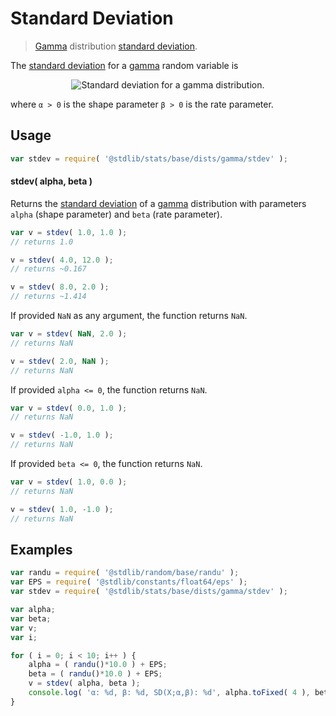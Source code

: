 <!--

@license Apache-2.0

Copyright (c) 2018 The Stdlib Authors.

Licensed under the Apache License, Version 2.0 (the "License");
you may not use this file except in compliance with the License.
You may obtain a copy of the License at

   http://www.apache.org/licenses/LICENSE-2.0

Unless required by applicable law or agreed to in writing, software
distributed under the License is distributed on an "AS IS" BASIS,
WITHOUT WARRANTIES OR CONDITIONS OF ANY KIND, either express or implied.
See the License for the specific language governing permissions and
limitations under the License.

-->

# Standard Deviation

> [Gamma][gamma-distribution] distribution [standard deviation][standard-deviation].

<!-- Section to include introductory text. Make sure to keep an empty line after the intro `section` element and another before the `/section` close. -->

<section class="intro">

The [standard deviation][standard-deviation] for a [gamma][gamma-distribution] random variable is

<!-- <equation class="equation" label="eq:gamma_stdev" align="center" raw="\sigma = \frac{\sqrt{\alpha}}{\beta}" alt="Standard deviation for a gamma distribution."> -->

<div class="equation" align="center" data-raw-text="\sigma = \frac{\sqrt{\alpha}}{\beta}" data-equation="eq:gamma_stdev">
    <img src="https://cdn.jsdelivr.net/gh/stdlib-js/stdlib@51534079fef45e990850102147e8945fb023d1d0/lib/node_modules/@stdlib/stats/base/dists/gamma/stdev/docs/img/equation_gamma_stdev.svg" alt="Standard deviation for a gamma distribution.">
    <br>
</div>

<!-- </equation> -->

where `α > 0` is the shape parameter `β > 0` is the rate parameter.

</section>

<!-- /.intro -->

<!-- Package usage documentation. -->

<section class="usage">

## Usage

```javascript
var stdev = require( '@stdlib/stats/base/dists/gamma/stdev' );
```

#### stdev( alpha, beta )

Returns the [standard deviation][standard-deviation] of a [gamma][gamma-distribution] distribution with parameters `alpha` (shape parameter) and `beta` (rate parameter).

```javascript
var v = stdev( 1.0, 1.0 );
// returns 1.0

v = stdev( 4.0, 12.0 );
// returns ~0.167

v = stdev( 8.0, 2.0 );
// returns ~1.414
```

If provided `NaN` as any argument, the function returns `NaN`.

```javascript
var v = stdev( NaN, 2.0 );
// returns NaN

v = stdev( 2.0, NaN );
// returns NaN
```

If provided `alpha <= 0`, the function returns `NaN`.

```javascript
var v = stdev( 0.0, 1.0 );
// returns NaN

v = stdev( -1.0, 1.0 );
// returns NaN
```

If provided `beta <= 0`, the function returns `NaN`.

```javascript
var v = stdev( 1.0, 0.0 );
// returns NaN

v = stdev( 1.0, -1.0 );
// returns NaN
```

</section>

<!-- /.usage -->

<!-- Package usage notes. Make sure to keep an empty line after the `section` element and another before the `/section` close. -->

<section class="notes">

</section>

<!-- /.notes -->

<!-- Package usage examples. -->

<section class="examples">

## Examples

<!-- eslint no-undef: "error" -->

```javascript
var randu = require( '@stdlib/random/base/randu' );
var EPS = require( '@stdlib/constants/float64/eps' );
var stdev = require( '@stdlib/stats/base/dists/gamma/stdev' );

var alpha;
var beta;
var v;
var i;

for ( i = 0; i < 10; i++ ) {
    alpha = ( randu()*10.0 ) + EPS;
    beta = ( randu()*10.0 ) + EPS;
    v = stdev( alpha, beta );
    console.log( 'α: %d, β: %d, SD(X;α,β): %d', alpha.toFixed( 4 ), beta.toFixed( 4 ), v.toFixed( 4 ) );
}
```

</section>

<!-- /.examples -->

<!-- Section to include cited references. If references are included, add a horizontal rule *before* the section. Make sure to keep an empty line after the `section` element and another before the `/section` close. -->

<section class="references">

</section>

<!-- /.references -->

<!-- Section for related `stdlib` packages. Do not manually edit this section, as it is automatically populated. -->

<section class="related">

</section>

<!-- /.related -->

<!-- Section for all links. Make sure to keep an empty line after the `section` element and another before the `/section` close. -->

<section class="links">

[gamma-distribution]: https://en.wikipedia.org/wiki/Gamma_distribution

[standard-deviation]: https://en.wikipedia.org/wiki/Standard_deviation

</section>

<!-- /.links -->
